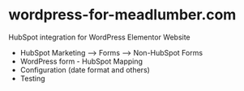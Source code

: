 # wordpress-for-meadlumber.com
 HubSpot integration for WordPress Elementor Website
 - HubSpot Marketing --> Forms --> Non-HubSpot Forms
 - WordPress form - HubSpot Mapping
 - Configuration (date format and others)
 - Testing

